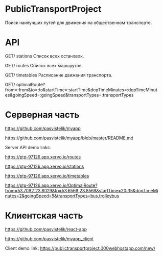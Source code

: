 # PublicTransportProject
Поиск наилучших путей для движения на общественном транспорте.

# API
GET/ stations Список всех остановок.

GET/ routes Список всех маршрутов.

GET/ timetables Расписание движения транспорта.

GET/ optimalRoute?from=:from&to=:to&startTime=:startTime&dopTimeMinutes=:dopTimeMinutes&goingSpeed=:goingSpeed&transportTypes=:transportTypes

# Серверная часть
https://github.com/pasvistelik/myapp

https://github.com/pasvistelik/myapp/blob/master/README.md

Server API demo links: 

https://ptp-97126.app.xervo.io/routes

https://ptp-97126.app.xervo.io/stations

https://ptp-97126.app.xervo.io/timetables

https://ptp-97126.app.xervo.io/OptimalRoute?from=53.7082,23.8029&to=53.6568,23.8568&startTime=20:35&dopTimeMinutes=2&goingSpeed=5&transportTypes=bus,trolleybus
# Клиентская часть
https://github.com/pasvistelik/react-app

https://github.com/pasvistelik/myapp_client

Client demo link: https://publictransportproject.000webhostapp.com/new/
